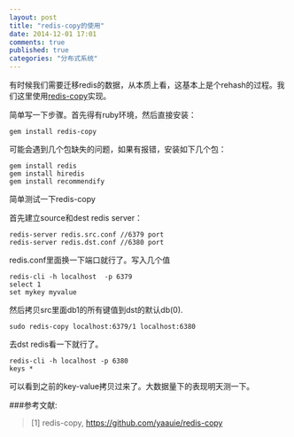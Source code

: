 ```yaml
---
layout: post
title: "redis-copy的使用"
date: 2014-12-01 17:01
comments: true
published: true
categories: "分布式系统"
---
```


  有时候我们需要迁移redis的数据，从本质上看，这基本上是个rehash的过程。我们这里使用[redis-copy][1]实现。

  简单写一下步骤。首先得有ruby环境，然后直接安装：

  	gem install redis-copy

  可能会遇到几个包缺失的问题，如果有报错，安装如下几个包：

  	gem install redis
  	gem install hiredis
  	gem install recommendify

  简单测试一下redis-copy

  首先建立source和dest redis server：

  	redis-server redis.src.conf //6379 port
  	redis-server redis.dst.conf //6380 port

  redis.conf里面换一下端口就行了。写入几个值

  	redis-cli -h localhost  -p 6379
  	select 1
  	set mykey myvalue

  然后拷贝src里面db1的所有键值到dst的默认db(0).

  	sudo redis-copy localhost:6379/1 localhost:6380

  去dst redis看一下就行了。

  	redis-cli -h localhost -p 6380
  	keys *

  可以看到之前的key-value拷贝过来了。大数据量下的表现明天测一下。

[1]: https://github.com/yaauie/redis-copy   "redis-copy"

###参考文献:

>\[1] redis-copy, <https://github.com/yaauie/redis-copy>
